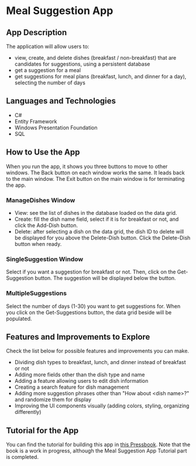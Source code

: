# Meal Suggestion App

## App Description
The application will allow users to:
- view, create, and delete dishes (breakfast / non-breakfast) that are candidates for suggestions, using a persistent database
- get a suggestion for a meal
- get suggestions for meal plans (breakfast, lunch, and dinner for a day), selecting the number of days

## Languages and Technologies
- C#
- Entity Framework
- Windows Presentation Foundation
- SQL

## How to Use the App
When you run the app, it shows you three buttons to move to other windows.
The Back button on each window works the same. It leads back to the main window. 
The Exit button on the main window is for terminating the app.

### ManageDishes Window
- View: see the list of dishes in the database loaded on the data grid.
- Create: fill the dish name field, select if it is for breakfast or not, and click the Add-Dish button.
- Delete: after selecting a dish on the data grid, the dish ID to delete will be displayed for you above the Delete-Dish button. Click the Delete-Dish button when ready.

### SingleSuggestion Window
Select if you want a suggestion for breakfast or not. Then, click on the Get-Suggestion button. The suggestion will be displayed below the button. 

### MultipleSuggestions
Select the number of days (1-30) you want to get suggestions for. When you click on the Get-Suggestions button, the data grid beside will be populated.

## Features and Improvements to Explore
Check the list below for possible features and improvements you can make.
- Dividing dish types to breakfast, lunch, and dinner instead of breakfast or not
- Adding more fields other than the dish type and name
- Adding a feature allowing users to edit dish information
- Creating a search feature for dish management
- Adding more suggestion phrases other than "How about \<dish name\>?" and randomize them for display
- Improving the UI components visually (adding colors, styling, organizing differently)

## Tutorial for the App 
You can find the tutorial for building this app in [this Pressbook](https://ecampusontario.pressbooks.pub/oerlabguidecentennialcollege/part/meal-suggestion-app-tutorial/).
Note that the book is a work in progress, although the Meal Suggestion App Tutorial part is completed.
